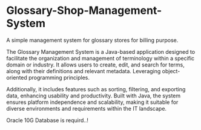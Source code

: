# Glossary-Shop-Management-System
A simple management system for glossary stores for billing purpose.

The Glossary Management System is a Java-based application designed to facilitate the organization and management of terminology within a specific domain or industry. It allows users to create, edit, and search for terms, along with their definitions and relevant metadata. Leveraging object-oriented programming principles. 

Additionally, it includes features such as sorting, filtering, and exporting data, enhancing usability and productivity. Built with Java, the system ensures platform independence and scalability, making it suitable for diverse environments and requirements within the IT landscape.

Oracle 10G Database is requird..!
